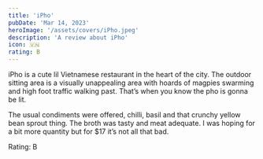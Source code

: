 ```yaml
---
title: 'iPho'
pubDate: 'Mar 14, 2023'
heroImage: '/assets/covers/iPho.jpeg'
description: 'A review about iPho'
icon: 🇻🇳
rating: B
---
```


iPho is a cute lil Vietnamese restaurant in the heart of the city. The outdoor sitting area is a visually unappealing area with hoards of magpies swarming and high foot traffic walking past. That’s when you know the pho is gonna be lit.

The usual condiments were offered, chilli, basil and that crunchy yellow bean sprout thing. The broth was tasty and meat adequate. I was hoping for a bit more quantity but for $17 it’s not all that bad.

Rating: B
